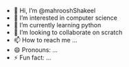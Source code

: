 - 👋 Hi, I’m @mahrooshShakeel
- 👀 I’m interested in computer science
- 🌱 I’m currently learning python
- 💞️ I’m looking to collaborate on scratch
- 📫 How to reach me ...
- 😄 Pronouns: ...
- ⚡ Fun fact: ...

<!---
mahrooshShakeel/mahrooshShakeel is a ✨ special ✨ repository because its `README.md` (this file) appears on your GitHub profile.
You can click the Preview link to take a look at your changes.
--->
